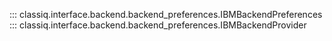 ::: classiq.interface.backend.backend_preferences.IBMBackendPreferences
::: classiq.interface.backend.backend_preferences.IBMBackendProvider
